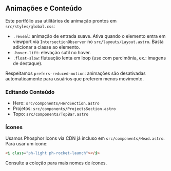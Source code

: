 ## Animações e Conteúdo

Este portfólio usa utilitários de animação prontos em `src/styles/global.css`:

- `.reveal`: animação de entrada suave. Ativa quando o elemento entra em viewport via `IntersectionObserver` no `src/layouts/Layout.astro`. Basta adicionar a classe ao elemento.
- `.hover-lift`: elevação sutil no hover.
- `.float-slow`: flutuação lenta em loop (use com parcimônia, ex.: imagens de destaque).

Respeitamos `prefers-reduced-motion`: animações são desativadas automaticamente para usuários que preferem menos movimento.

### Editando Conteúdo

- Hero: `src/components/HeroSection.astro`
- Projetos: `src/components/ProjectsSection.astro`
- Topo: `src/components/TopBar.astro`

### Ícones

Usamos Phosphor Icons via CDN já incluso em `src/components/Head.astro`. Para usar um ícone:

```html
<i class="ph-light ph-rocket-launch"></i>
```

Consulte a coleção para mais nomes de ícones.


